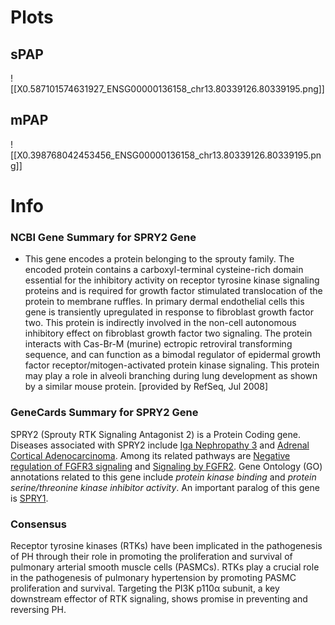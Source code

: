 # Plots

## sPAP
![[X0.587101574631927_ENSG00000136158_chr13.80339126.80339195.png]]

## mPAP
![[X0.398768042453456_ENSG00000136158_chr13.80339126.80339195.png]]

# Info
### NCBI Gene Summary for SPRY2 Gene

[](https://www.ncbi.nlm.nih.gov/gene/10253)

- This gene encodes a protein belonging to the sprouty family. The encoded protein contains a carboxyl-terminal cysteine-rich domain essential for the inhibitory activity on receptor tyrosine kinase signaling proteins and is required for growth factor stimulated translocation of the protein to membrane ruffles. In primary dermal endothelial cells this gene is transiently upregulated in response to fibroblast growth factor two. This protein is indirectly involved in the non-cell autonomous inhibitory effect on fibroblast growth factor two signaling. The protein interacts with Cas-Br-M (murine) ectropic retroviral transforming sequence, and can function as a bimodal regulator of epidermal growth factor receptor/mitogen-activated protein kinase signaling. This protein may play a role in alveoli branching during lung development as shown by a similar mouse protein. [provided by RefSeq, Jul 2008]
### GeneCards Summary for SPRY2 Gene

SPRY2 (Sprouty RTK Signaling Antagonist 2) is a Protein Coding gene. Diseases associated with SPRY2 include [Iga Nephropathy 3](http://www.malacards.org/card/iga_nephropathy_3 "See Iga Nephropathy 3 at MalaCards") and [Adrenal Cortical Adenocarcinoma](http://www.malacards.org/card/adrenal_cortical_adenocarcinoma "See Adrenal Cortical Adenocarcinoma at MalaCards"). Among its related pathways are [Negative regulation of FGFR3 signaling](https://pathcards.genecards.org/card/negative_regulation_of_fgfr3_signaling "See Negative regulation of FGFR3 signaling at Pathcards") and [Signaling by FGFR2](https://pathcards.genecards.org/card/signaling_by_fgfr2 "See Signaling by FGFR2 at Pathcards"). Gene Ontology (GO) annotations related to this gene include _protein kinase binding_ and _protein serine/threonine kinase inhibitor activity_. An important paralog of this gene is [SPRY1](https://www.genecards.org/cgi-bin/carddisp.pl?gene=SPRY1).
### Consensus
Receptor tyrosine kinases (RTKs) have been implicated in the pathogenesis of PH through their role in promoting the proliferation and survival of pulmonary arterial smooth muscle cells (PASMCs). RTKs play a crucial role in the pathogenesis of pulmonary hypertension by promoting PASMC proliferation and survival. Targeting the PI3K p110α subunit, a key downstream effector of RTK signaling, shows promise in preventing and reversing PH.